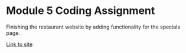 # Module 5 Coding Assignment

Finishing the restaurant website by adding functionality for the specials page.

[Link to site](https://mjnyn.github.io/mod5_solution/)
